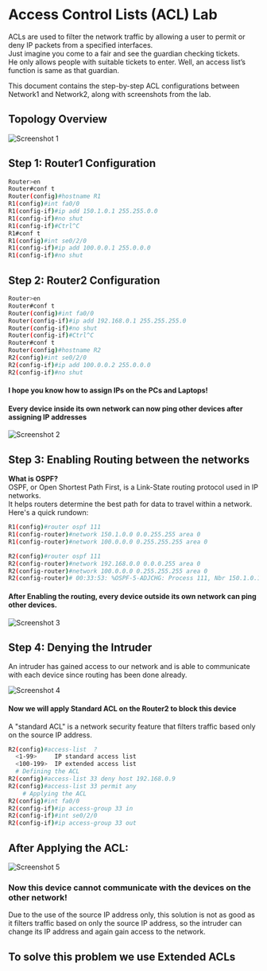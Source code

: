 # Access Control Lists (ACL) Lab

ACLs are used to filter the network traffic by allowing a user to permit or deny IP packets from a specified interfaces.   
Just imagine you come to a fair and see the guardian checking tickets.  
He only allows people with suitable tickets to enter. Well, an access list’s function is same as that guardian.  

This document contains the step-by-step ACL configurations between Network1 and Network2, along with screenshots from the lab.
## Topology Overview

![Screenshot 1](https://github.com/user-attachments/assets/9c88ce48-b215-4539-8bd2-07dd653aaec1)

## Step 1: Router1 Configuration
```bash
Router>en
Router#conf t
Router(config)#hostname R1
R1(config)#int fa0/0
R1(config-if)#ip add 150.1.0.1 255.255.0.0
R1(config-if)#no shut
R1(config-if)#Ctrl^C
R1#conf t
R1(config)#int se0/2/0
R1(config-if)#ip add 100.0.0.1 255.0.0.0
R1(config-if)#no shut
```
## Step 2: Router2 Configuration
```bash
Router>en
Router#conf t
Router(config)#int fa0/0
Router(config-if)#ip add 192.168.0.1 255.255.255.0
Router(config-if)#no shut
Router(config-if)#Ctrl^C
Router#conf t
Router(config)#hostname R2
R2(config)#int se0/2/0
R2(config-if)#ip add 100.0.0.2 255.0.0.0
R2(config-if)#no shut
```
#### I hope you know how to assign IPs on the PCs and Laptops!
#### Every device inside its own network can now ping other devices after assigning IP addresses

![Screenshot 2](https://github.com/user-attachments/assets/fddbf33d-a65a-426d-b44e-12d72eb8f08c)

## Step 3: Enabling Routing between the networks
**What is OSPF?**  
OSPF, or Open Shortest Path First, is a Link-State routing protocol used in IP networks.  
It helps routers determine the best path for data to travel within a network. Here's a quick rundown:
```bash
R1(config)#router ospf 111
R1(config-router)#network 150.1.0.0 0.0.255.255 area 0
R1(config-router)#network 100.0.0.0 0.255.255.255 area 0
```
```bash
R2(config)#router ospf 111
R2(config-router)#network 192.168.0.0 0.0.0.255 area 0
R2(config-router)#network 100.0.0.0 0.255.255.255 area 0
R2(config-router)# 00:33:53: %OSPF-5-ADJCHG: Process 111, Nbr 150.1.0.1 on Serial0/2/0 from LOADING to FULL, Loading Done
```
#### After Enabling the routing, every device outside its own network can ping other devices.

![Screenshot 3](https://github.com/user-attachments/assets/1071b68e-b63a-4b23-b3ed-bbbd1cf63700)

## Step 4: Denying the Intruder
An intruder has gained access to our network and is able to communicate with each device since routing has been done already.

![Screenshot 4](https://github.com/user-attachments/assets/30ebcbce-fda2-43ec-aaa7-56ca645fae4b)

#### Now we will apply Standard ACL on the Router2 to block this device
A "standard ACL" is a network security feature that filters traffic based only on the source IP address.
```bash
R2(config)#access-list  ?
  <1-99>     IP standard access list
  <100-199>  IP extended access list
  # Defining the ACL
R2(config)#access-list 33 deny host 192.168.0.9
R2(config)#access-list 33 permit any
	# Applying the ACL
R2(config)#int fa0/0
R2(config-if)#ip access-group 33 in
R2(config-if)#int se0/2/0
R2(config-if)#ip access-group 33 out
```
## After Applying the ACL:

![Screenshot 5](https://github.com/user-attachments/assets/17989ec8-03d0-48b8-a2d0-9cc6c4b8d5be)

### Now this device cannot communicate with the devices on the other network!   
Due to the use of the source IP address only, this solution is not as good as it filters traffic based on only the source IP address, so the intruder can change its IP address and again gain access to the network.  

## To solve this problem we use Extended ACLs
